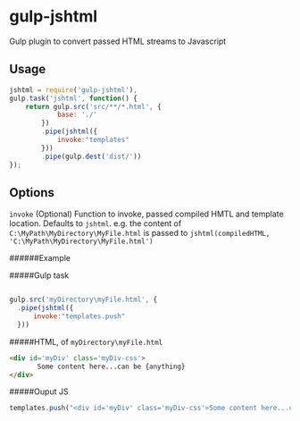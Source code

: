 gulp-jshtml
======

Gulp plugin to convert passed HTML streams to Javascript


Usage
---
```javascript
jshtml = require('gulp-jshtml'),
gulp.task('jshtml', function() {
	return gulp.src('src/**/*.html', {
            base: './'
        })
        .pipe(jshtml({
        	invoke:"templates"
        }))        
        .pipe(gulp.dest('dist/'))		
});
```


Options
---
`invoke` (Optional) Function to invoke, passed compiled HMTL and template location. Defaults to `jshtml`. e.g. the content of `C:\MyPath\MyDirectory\MyFile.html` is passed to `jshtml(compiledHTML, 'C:\MyPath\MyDirectory\MyFile.html')`

######Example

#####Gulp task

```javascript

gulp.src('myDirectory\myFile.html', {
  .pipe(jshtml({
      invoke:"templates.push"
  }))  
```

#####HTML, of `myDirectory\myFile.html`

```html
<div id='myDiv' class='myDiv-css'>
       Some content here...can be {anything}	   
</div>
```
#####Ouput JS
```javascript
templates.push("<div id='myDiv' class='myDiv-css'>Some content here...can be {anything}</div>", "myDirectory\myFile.html");
```
